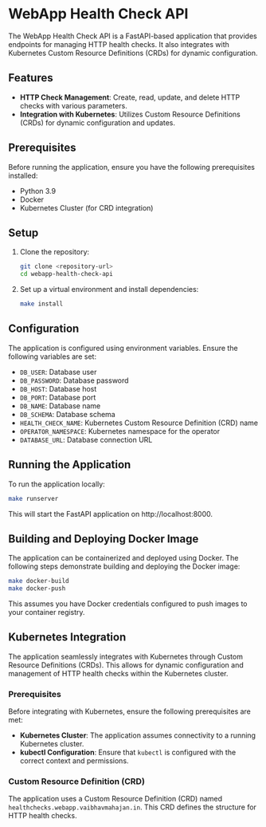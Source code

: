 # WebApp Health Check API

The WebApp Health Check API is a FastAPI-based application that provides endpoints for managing HTTP health checks. It also integrates with Kubernetes Custom Resource Definitions (CRDs) for dynamic configuration.

## Features

- **HTTP Check Management**: Create, read, update, and delete HTTP checks with various parameters.
- **Integration with Kubernetes**: Utilizes Custom Resource Definitions (CRDs) for dynamic configuration and updates.

## Prerequisites

Before running the application, ensure you have the following prerequisites installed:

- Python 3.9
- Docker
- Kubernetes Cluster (for CRD integration)

## Setup

1. Clone the repository:

    ```bash
    git clone <repository-url>
    cd webapp-health-check-api
    ```

2. Set up a virtual environment and install dependencies:

    ```bash
    make install
    ```

## Configuration

The application is configured using environment variables. Ensure the following variables are set:

- `DB_USER`: Database user
- `DB_PASSWORD`: Database password
- `DB_HOST`: Database host
- `DB_PORT`: Database port
- `DB_NAME`: Database name
- `DB_SCHEMA`: Database schema
- `HEALTH_CHECK_NAME`: Kubernetes Custom Resource Definition (CRD) name
- `OPERATOR_NAMESPACE`: Kubernetes namespace for the operator
- `DATABASE_URL`: Database connection URL

## Running the Application

To run the application locally:

```bash
make runserver
```

This will start the FastAPI application on http://localhost:8000.

## Building and Deploying Docker Image

The application can be containerized and deployed using Docker. The following steps demonstrate building and deploying the Docker image:

```bash
make docker-build
make docker-push
```

This assumes you have Docker credentials configured to push images to your container registry.

## Kubernetes Integration

The application seamlessly integrates with Kubernetes through Custom Resource Definitions (CRDs). This allows for dynamic configuration and management of HTTP health checks within the Kubernetes cluster.

### Prerequisites

Before integrating with Kubernetes, ensure the following prerequisites are met:

- **Kubernetes Cluster**: The application assumes connectivity to a running Kubernetes cluster.
- **kubectl Configuration**: Ensure that `kubectl` is configured with the correct context and permissions.

### Custom Resource Definition (CRD)

The application uses a Custom Resource Definition (CRD) named `healthchecks.webapp.vaibhavmahajan.in`. This CRD defines the structure for HTTP health checks.